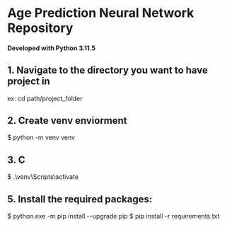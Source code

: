 # Age Prediction Neural Network Repository
#### Developed with Python 3.11.5

## 1. Navigate to the directory you want to have project in 
ex: cd path/project_folder
## 2.  Create venv enviorment
\$ python -m venv venv
## 3. C
\$ .\venv\Scripts\activate
## 5. Install the required packages:
\$ python.exe -m pip install --upgrade pip
\$ pip install -r requirements.txt
